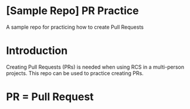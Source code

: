 # [Sample Repo] PR Practice
A sample repo for practicing how to create Pull Requests
# Introduction
Creating Pull Requests (PRs) is needed when using RCS in a multi-person projects.
This repo can be used to practice creating PRs.
# PR = Pull Request